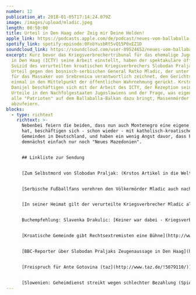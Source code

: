 ```yaml
---
number: 12
publication_at: 2018-01-05T17:14:24.079Z
image: /images/upload/mladic.jpeg
length: 00:50:00
title: Urteil in Den Haag oder Zeig mir Deine Helden!
apple_link: https://podcasts.apple.com/de/podcast/neues-vom-ballaballa-balkan-episode-12-urteil-in-den/id1170436903?i=1000399032363
spotify_link: spotify:episode:0FobYusbRt5vQ15P0xEZ1D
soundcloud_link: https://soundcloud.com/user-89524652/neues-vom-ballaballa-balkan-episode-12-urteil-in-den-haag-oder-zeig-mir-deine-helden
excerpt: Kurz bevor das Kriegsverbrechertribunal für das ehemalige Jugoslawien
  in Den Haag (ICTY) seine Arbeit einstellt, haben der spektakuläre öffentliche
  Suizid des verurteilten kroatischen Kriegsverbrechers Slobodan Praljak und das
  Urteil gegen den bosnisch-serbischen General Ratko Mladic, der unter anderem
  für das Massaker von Srebrenica verantwortlich zeichnet, den Gerichtshof noch
  einmal in den Mittelpunkt der öffentlichen Wahrnehmung gerückt. Krsto und
  Danijel beschäftigen sich mit der Arbeit des ICTY, der Rezeption seiner
  Urteile in den Nachfolgestaaten Jugoslawiens und der Frage, was eigentlich
  alle "Patrioten" auf dem Ballaballa-Balkan dazu bringt, Massenmörder
  abzufeiern.
blocks:
  - type: richtext
    richtext: >-
      Nebenbei feiern die beiden, dass nun auch Montenegro eine eigene Sprache
      hat, beschäftigen sich - schon wieder - mit katholisch-kroatischen
      Gemeinden in Deutschland, und haben ein wenig Angst davor, dass FYROM
      demnächst einfach nur noch "Neues Mazedonien".


      ## Linkliste zur Sendung


      [Zum Selbstmord von Slobodan Praljak: (Krstos Artikel in die Welt)](https://www.welt.de/politik/ausland/article171104403/Fuer-die-kroatische-Regierung-ist-das-Urteil-brisant.html)


      [Serbische Fußballfans verehren den Völkermörder Mladic auch nach seiner Verurteilung](https://www.neues-deutschland.de/artikel/1071800.im-stadion-bleibt-der-kriegsverbrecher-ein-held.html) (Krstos Artikel im Neuen Deutschland)


      [In seiner Heimat gilt der verurteilte Kriegsverbrecher Mladic als Held](http://www.ostpol.de/beitrag/5044-ratko-mladic-ist-ein-verurteilter-volkermorder-in-seiner-heimat-) (Krstos Reportage bei Ostpol)


      Buchempfehlung: Slavenka Drakulic: [Keiner war dabei - Kriegsverbrecher auf dem Balkan vor Gericht](https://www.perlentaucher.de/buch/slavenka-drakulic/keiner-war-dabei.html)


      [Kroatische Gemeinde gibt Rechtsextremisten eine Bühne](http://www.fr.de/rhein-main/offenbach-auf-gottes-aeusserst-rechten-pfaden-a-1412695): (Danijels Text in der Frankfurter Rundschau)


      [BBC-Reporter über Slobodan Praljaks Zeugenaussage in Den Haag](http://www.bbc.co.uk/news/av/world-europe-42186725/jeremy-bowen-why-i-testified-against-praljak)


      [Freispruch für Ante Gotovina (taz](http://www.taz.de/!5079110/)):


      [Slowenien: Geheimdienst streikt wegen schlechter Bezahlung (Spiegel) ](http://www.spiegel.de/karriere/slowenien-geheimdienst-streikt-wegen-schlechter-bezahlung-a-1182368.html)
---
```

